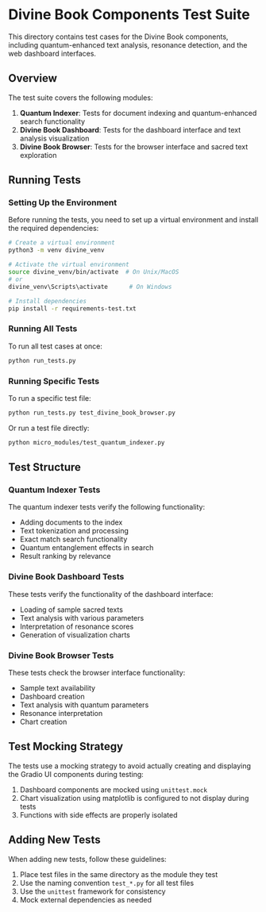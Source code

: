 # Divine Book Components Test Suite

This directory contains test cases for the Divine Book components, including quantum-enhanced text analysis, resonance detection, and the web dashboard interfaces.

## Overview

The test suite covers the following modules:

1. **Quantum Indexer**: Tests for document indexing and quantum-enhanced search functionality
2. **Divine Book Dashboard**: Tests for the dashboard interface and text analysis visualization
3. **Divine Book Browser**: Tests for the browser interface and sacred text exploration

## Running Tests

### Setting Up the Environment

Before running the tests, you need to set up a virtual environment and install the required dependencies:

```bash
# Create a virtual environment
python3 -m venv divine_venv

# Activate the virtual environment
source divine_venv/bin/activate  # On Unix/MacOS
# or
divine_venv\Scripts\activate      # On Windows

# Install dependencies
pip install -r requirements-test.txt
```

### Running All Tests

To run all test cases at once:

```bash
python run_tests.py
```

### Running Specific Tests

To run a specific test file:

```bash
python run_tests.py test_divine_book_browser.py
```

Or run a test file directly:

```bash
python micro_modules/test_quantum_indexer.py
```

## Test Structure

### Quantum Indexer Tests

The quantum indexer tests verify the following functionality:

- Adding documents to the index
- Text tokenization and processing
- Exact match search functionality
- Quantum entanglement effects in search
- Result ranking by relevance

### Divine Book Dashboard Tests

These tests verify the functionality of the dashboard interface:

- Loading of sample sacred texts
- Text analysis with various parameters
- Interpretation of resonance scores
- Generation of visualization charts

### Divine Book Browser Tests

These tests check the browser interface functionality:

- Sample text availability
- Dashboard creation
- Text analysis with quantum parameters
- Resonance interpretation
- Chart creation

## Test Mocking Strategy

The tests use a mocking strategy to avoid actually creating and displaying the Gradio UI components during testing:

1. Dashboard components are mocked using `unittest.mock`
2. Chart visualization using matplotlib is configured to not display during tests
3. Functions with side effects are properly isolated

## Adding New Tests

When adding new tests, follow these guidelines:

1. Place test files in the same directory as the module they test
2. Use the naming convention `test_*.py` for all test files
3. Use the `unittest` framework for consistency
4. Mock external dependencies as needed
